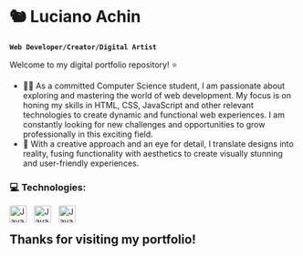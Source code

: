 # 🐿 Luciano Achin

**`Web Developer/Creator/Digital Artist`**

Welcome to my digital portfolio repository! ⭐

- 👨‍💻 As a committed Computer Science student, I am passionate about exploring and mastering the world of web development. My focus is on honing my skills in HTML, CSS, JavaScript and other relevant technologies to create dynamic and functional web experiences. I am constantly looking for new challenges and opportunities to grow professionally in this exciting field.
- 🎨 With a creative approach and an eye for detail, I translate designs into reality, fusing functionality with aesthetics to create visually stunning and user-friendly experiences.

### 💻 Technologies:
<img align="left" alt="Java" width="30px" style="padding-right:10px;" src="https://cdn.jsdelivr.net/gh/devicons/devicon/icons/html5/html5-plain.svg" /> <img align="left" alt="Java" width="30px" style="padding-right:10px;" src="https://cdn.jsdelivr.net/gh/devicons/devicon/icons/css3/css3-plain.svg" /> <img align="left" alt="Java" width="30px" style="padding-right:10px;" src="https://cdn.jsdelivr.net/gh/devicons/devicon/icons/javascript/javascript-plain.svg" /><br/>


## Thanks for visiting my portfolio!
